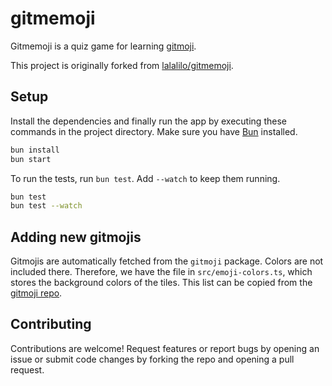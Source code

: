 # gitmemoji

Gitmemoji is a quiz game for learning [gitmoji](https://gitmoji.dev/).

This project is originally forked from [lalalilo/gitmemoji](https://github.com/lalalilo/gitmemoji).

## Setup

Install the dependencies and finally run the app by executing these commands in the project directory.
Make sure you have [Bun](https://bun.sh/) installed.

```bash
bun install
bun start
```

To run the tests, run `bun test`. Add `--watch` to keep them running.

```bash
bun test
bun test --watch
```

## Adding new gitmojis

Gitmojis are automatically fetched from the `gitmoji` package. Colors are not included there.
Therefore, we have the file in `src/emoji-colors.ts`, which stores the background colors
of the tiles. This list can be copied from the [gitmoji repo](https://github.com/carloscuesta/gitmoji/blob/master/packages/website/src/components/GitmojiList/emojiColorsMap.ts).

## Contributing

Contributions are welcome! Request features or report bugs by opening an issue
or submit code changes by forking the repo and opening a pull request.
